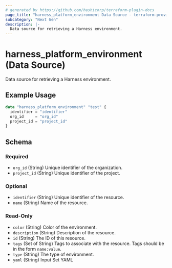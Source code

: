 ```yaml
---
# generated by https://github.com/hashicorp/terraform-plugin-docs
page_title: "harness_platform_environment Data Source - terraform-provider-harness"
subcategory: "Next Gen"
description: |-
  Data source for retrieving a Harness environment.
---
```


# harness_platform_environment (Data Source)

Data source for retrieving a Harness environment.

## Example Usage

```terraform
data "harness_platform_environment" "test" {
  identifier = "identifier"
  org_id     = "org_id"
  project_id = "project_id"
}
```

<!-- schema generated by tfplugindocs -->
## Schema

### Required

- `org_id` (String) Unique identifier of the organization.
- `project_id` (String) Unique identifier of the project.

### Optional

- `identifier` (String) Unique identifier of the resource.
- `name` (String) Name of the resource.

### Read-Only

- `color` (String) Color of the environment.
- `description` (String) Description of the resource.
- `id` (String) The ID of this resource.
- `tags` (Set of String) Tags to associate with the resource. Tags should be in the form `name:value`.
- `type` (String) The type of environment.
- `yaml` (String) Input Set YAML


